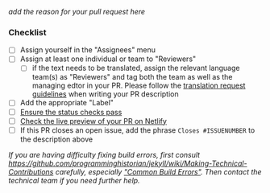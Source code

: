 *add the reason for your pull request here*

### Checklist

- [ ] Assign yourself in the "Assignees" menu
- [ ] Assign at least one individual or team to "Reviewers"
  - [ ] if the text needs to be translated, assign the relevant language team(s) as "Reviewers" and tag both the team as well as the managing edtor in your PR. Please follow the [translation request guidelines](https://github.com/programminghistorian/jekyll/wiki/Requesting-Translation-Guidelines) when writing your PR description
- [ ] Add the appropriate "Label"
- [ ] [Ensure the status checks pass](https://github.com/programminghistorian/jekyll/wiki/Making-Technical-Contributions#4-check-your-pr-status)
- [ ] [Check the live preview of your PR on Netlify](https://github.com/programminghistorian/jekyll/wiki/Making-Technical-Contributions#5-preview-how-your-pr-looks-when-built-into-html)
- [ ] If this PR closes an open issue, add the phrase `Closes #ISSUENUMBER` to the description above

*If you are having difficulty fixing build errors, first consult <https://github.com/programminghistorian/jekyll/wiki/Making-Technical-Contributions> carefully, especially ["Common Build Errors"](https://github.com/programminghistorian/jekyll/wiki/Making-Technical-Contributions#common-build-errors). Then contact the technical team if you need further help.*
